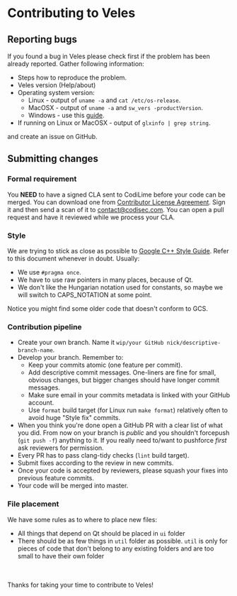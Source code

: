 # Contributing to Veles
## Reporting bugs
If you found a bug in Veles please check first if the problem has been already
reported. Gather following information:
* Steps how to reproduce the problem.
* Veles version (Help/about)
* Operating system version:
  * Linux - output of `uname -a` and `cat /etc/os-release`.
  * MacOSX - output of `uname -a` and `sw_vers -productVersion`.
  * Windows - use this [guide][ms_guide].
* If running on Linux or MacOSX - output of `glxinfo | grep string`.

and create an issue on GitHub.

## Submitting changes

### Formal requirement

You **NEED** to have a signed CLA sent to CodiLime before your code can be
merged. You can download one from [Contributor License
Agreement](https://www.codisec.com/cla). Sign it and then send a scan of it to
contact@codisec.com. You can open a pull request and have it reviewed while we
process your CLA.
 
### Style
We are trying to stick as close as possible to [Google C++ Style Guide].
Refer to this document whenever in doubt.
Usually:
* We use `#pragma once`.
* We have to use raw pointers in many places, because of Qt.
* We don't like the Hungarian notation used for constants, so maybe we will
switch to CAPS_NOTATION at some point.

Notice you might find some older code that doesn't conform to GCS.

### Contribution pipeline

* Create your own branch. Name it `wip/your GitHub nick/descriptive-branch-name`.
* Develop your branch. Remember to:
  * Keep your commits atomic (one feature per commit).
  * Add descriptive commit messages. One-liners are fine for small,
    obvious changes, but bigger changes should have longer commit messages.
  * Make sure email in your commits metadata is linked with your GitHub
    account.
  * Use `format` build target (for Linux run `make format`) relatively
    often to avoid huge "Style fix" commits.
* When you think you're done open a GitHub PR with a clear list of what you
did. From now on your branch is *public* and you shouldn't forcepush
(`git push -f`) anything to it. If you really need to/want to pushforce
*first* ask reviewers for permission.
* Every PR has to pass clang-tidy checks (`lint` build target).
* Submit fixes according to the review in new commits.
* Once your code is accepted by reviewers, please squash your fixes
 into previous feature commits.
* Your code will be merged into master.


### File placement
We have some rules as to where to place new files:
* All things that depend on Qt should be placed in `ui` folder
* There should be as few things in `util` folder as possible. `util` is only
for pieces of code that don't belong to any existing folders and are too small
to have their own folder

<br><br>
Thanks for taking your time to contribute to Veles!

[Google C++ Style Guide]: <https://google.github.io/styleguide/cppguide.html>
[ms_guide]: <https://support.microsoft.com/en-us/help/13443/windows-which-operating-system>
